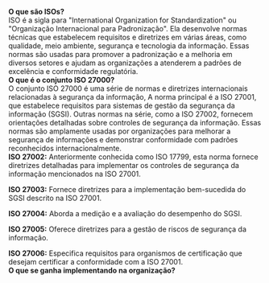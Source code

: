 **O que são ISOs?**  
ISO é a sigla para "International Organization for Standardization" ou "Organização Internacional para Padronização". Ela desenvolve normas técnicas que estabelecem requisitos e diretrizes em várias áreas, como qualidade, meio ambiente, segurança e tecnologia da informação. Essas normas são usadas para promover a padronização e a melhoria em diversos setores e ajudam as organizações a atenderem a padrões de excelência e conformidade regulatória.  
**O que é o conjunto ISO 27000?**  
O conjunto ISO 27000 é uma série de normas e diretrizes internacionais relacionadas à segurança da informação, A norma principal é a ISO 27001, que estabelece requisitos para sistemas de gestão da segurança da informação (SGSI). Outras normas na série, como a ISO 27002, fornecem orientações detalhadas sobre controles de segurança da informação. Essas normas são amplamente usadas por organizações para melhorar a segurança de informações e demonstrar conformidade com padrões reconhecidos internacionalmente.  
**ISO 27002:** Anteriormente conhecida como ISO 17799, esta norma fornece diretrizes detalhadas para implementar os controles de segurança da informação mencionados na ISO 27001.  

**ISO 27003:** Fornece diretrizes para a implementação bem-sucedida do SGSI descrito na ISO 27001.  

**ISO 27004:** Aborda a medição e a avaliação do desempenho do SGSI.  

**ISO 27005:** Oferece diretrizes para a gestão de riscos de segurança da informação.  

**ISO 27006:** Especifica requisitos para organismos de certificação que desejam certificar a conformidade com a ISO 27001.  
**O que se ganha implementando na organização?**  

